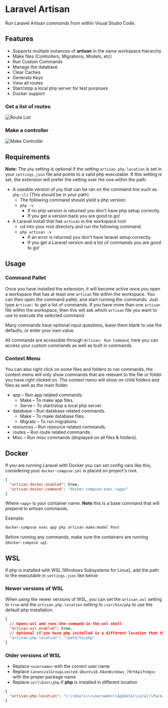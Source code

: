 # Laravel Artisan

Run Laravel Artisan commands from within Visual Studio Code.

## Features

- Supports multiple instances of **artisan** in the same workspace hierarchy
- Make files (Controllers, Migrations, Models, etc)
- Run Custom Commands
- Manage the database
- Clear Caches
- Generate Keys
- View all routes
- Start/stop a local php server for test purposes
- Docker support

### Get a list of routes

![Route List](https://github.com/TheColorRed/vscode-laravel-artisan/raw/HEAD/images/screens/route-list.gif)

### Make a controller

![Make Controller](https://github.com/TheColorRed/vscode-laravel-artisan/raw/HEAD/images/screens/make-controller.gif)

## Requirements

**Note:** The `php` setting is optional if the setting `artisan.php.location` is set in your `settings.json` file and points to a valid php executable. If this setting is set, the extension will prefer the setting over the one within the path.

- A useable version of `php` that can be ran on the command line such as `php-cli` (This should be in your path)
  - The following command should yield a php version:
  - `php -v`
    - If no php version is returned you don't have php setup correctly.
    - If you get a version back you are good to go!
- A Laravel install that has `artisan` in the workspace root
  - cd into your root directory and run the following command:
  - `php artisan -v`
    - If an error is returned you don't have laravel setup correctly.
    - If you get a Laravel version and a list of commands you are good to go!

## Usage

### Command Pallet

Once you have installed the extension, it will become active once you open a workspace that has at least one `artisan` file within the workspace.
You can then open the command pallet, and start running the commands.
Just type `Artisan:` to get a list of commands. If you have more than one `artisan` file within the workspace, then this will ask which `artisan` file you want to use to execute the selected command.

Many commands have optional input questions, leave them blank to use the defaults, or enter your own value.

All commands are accessible through `Artisan: Run Command`, here you can access your custom commands as well as built in commands.

### Context Menu

You can also right click on some files and folders to run commands, the context menu will only show commands that are relevant to the file or folder you have right clicked on. The context menu will show on child folders and files as well as the main folder.

- app &ndash; Run app related commands.
  - Make &ndash; To make app files.
  - Serve &ndash; To start/stop a local php server.
- database &ndash; Run database related commands.
  - Make &ndash; To make database files.
  - Migrate &ndash; To run migrations.
- resources &ndash; Run resource related commands.
- routes &ndash; Run route related commands.
- Misc &ndash; Run misc commands (displayed on all files & folders).

## Docker

If you are running Laravel with Docker you can set config vars like this, considering your `docker-compose.yml` is placed on project's root.

```json
{
  "artisan.docker.enabled": true,
  "artisan.docker.command": "docker-compose exec <app>"
}
```

Where `<app>` is your container name. **Note** this is a base command that will prepend to artisan commands.

Example:

```sh
docker-compose exec app php artisan make:model Post
```

Before running any commands, make sure the containers are running (`docker-compose up`).

## WSL

If php is installed with WSL (Windows Subsystems for Linux), add the path to the executable in `settings.json` like below

### Newer versions of WSL

When using the newer versions of WSL, you can set the `artisan.wsl` setting to `true` and the `artisan.php.location` setting to `/usr/bin/php` to use the default php installation.

```json
{
  // Opens wsl and runs the command in the wsl shell
  "artisan.wsl.enabled": true,
  // Optional if you have php installed in a different location that the one in the path:
  "artisan.php.location": "/path/to/php"
}
```

### Older versions of WSL

- Replace `<username>` with the correct user name
- Replace `CanonicalGroupLimited.Ubuntu18.04onWindows_79rhkp1fndgsc` with the proper package name
- Replace `usr\\bin\\php` if **php** is installed in different location

```json
{
  "artisan.php.location": "C:\\Users\\<username>\\AppData\\Local\\Packages\\CanonicalGroupLimited.Ubuntu18.04onWindows_79rhkp1fndgsc\\LocalState\\rootfs\\usr\\bin\\php"
}
```
